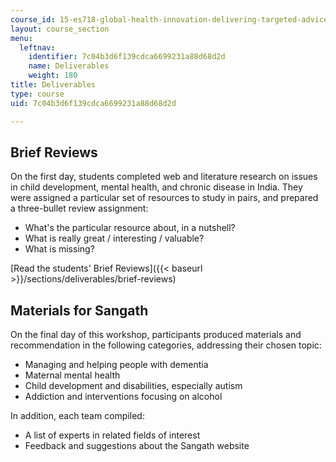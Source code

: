 ```yaml
---
course_id: 15-es718-global-health-innovation-delivering-targeted-advice-to-an-organization-in-the-field-spring-2015
layout: course_section
menu:
  leftnav:
    identifier: 7c04b3d6f139cdca6699231a88d68d2d
    name: Deliverables
    weight: 180
title: Deliverables
type: course
uid: 7c04b3d6f139cdca6699231a88d68d2d

---
```


Brief Reviews
-------------

On the first day, students completed web and literature research on issues in child development, mental health, and chronic disease in India. They were assigned a particular set of resources to study in pairs, and prepared a three-bullet review assignment:

*   What's the particular resource about, in a nutshell?
*   What is really great / interesting / valuable?
*   What is missing? 

[Read the students' Brief Reviews]({{< baseurl >}}/sections/deliverables/brief-reviews)

Materials for Sangath
---------------------

On the final day of this workshop, participants produced materials and recommendation in the following categories, addressing their chosen topic:

*   Managing and helping people with dementia
*   Maternal mental health
*   Child development and disabilities, especially autism
*   Addiction and interventions focusing on alcohol

In addition, each team compiled:

*   A list of experts in related fields of interest
*   Feedback and suggestions about the Sangath website